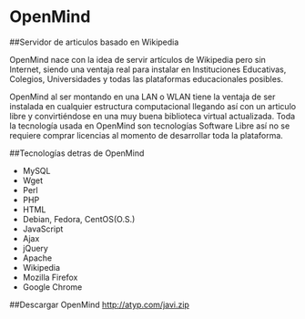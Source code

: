 OpenMind
========

##Servidor de articulos basado en Wikipedia

OpenMind nace con la idea de servir artículos de Wikipedia pero sin Internet, siendo una ventaja real para instalar en Instituciones Educativas, Colegios, Universidades y todas las plataformas educacionales posibles.

OpenMind al ser montando en una LAN o WLAN tiene la ventaja de ser instalada en cualquier estructura computacional llegando así con un articulo libre y convirtiéndose en una muy buena biblioteca virtual actualizada.
Toda la tecnología usada en OpenMind son tecnologías Software Libre así no se requiere comprar licencias al momento de desarrollar toda la plataforma.

##Tecnologías detras de OpenMind
* MySQL
* Wget
* Perl
* PHP
* HTML
* Debian, Fedora, CentOS(O.S.)
* JavaScript
* Ajax
* jQuery
* Apache
* Wikipedia
* Mozilla Firefox
* Google Chrome

##Descargar OpenMind
http://atyp.com/javi.zip
